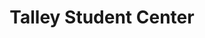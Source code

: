 ---
events:
- building: Talley Student Center
  categories: talley-student-center
  description: The Division of Student Affairs hired an African American counselor,
    making financial aid available to African American students, and encouraging African
    American cultural programs.
  event_decade: '1970'
  event_id: '9'
  excerpt: The Division of Student Affairs hired an African American counselor, making
    financial aid available to African American students, and encouraging African
    American cultural programs.
  image id (orig): ua023_025-002-bx0003-001-023
  image_caption: 'African American Students (1 of 6) :: People'
  image_id: ua023_025-002-bx0003-001-023
  image_link: https://d.lib.ncsu.edu/collections/catalog/ua023_025-002-bx0003-001-023
  start_date: 01/01/1971
  title: Increased Resources
  year: '1971'
- building: Talley Student Center
  categories: talley-student-center
  description: This program of pairing freshman with upper class mentors has aided
    the academic, emotional, and social adjustment of (originally) African American
    students and (later) all culturally diverse first year students. An earlier program
    (1980-1982) paired African American freshmen with faculty and staff members.
  event_decade: '1980'
  event_id: '22'
  excerpt: This program of pairing freshman with upper class mentors has aided the
    academic, emotional, and social adjustment of (originally) African American students
    and (later) all culturally diverse first year students. An earlier program (1980-1982)
    paired African American freshmen with faculty and staff members.
  image id (orig): 0003826
  image_caption: Talley Student Center, entrance
  image_id: 0003826
  image_link: https://d.lib.ncsu.edu/collections/catalog/0003826
  start_date: 01/01/1982
  title: Peer Mentor Program
  year: '1982'
- building: Talley Student Center
  categories: talley-student-center
  description: Howell was the first African American to serve as Student Body President.
    He was a political science major. After graduation, he eventually became the university's
    primary liaison with state and local governments.
  event_decade: '1980'
  event_id: '23'
  excerpt: Howell was the first African American to serve as Student Body President.
    He was a political science major. After graduation, he eventually became the university's
    primary liaison with state and local governments.
  image id (orig): si-ag1988-p121-howell
  image_caption: Kevin Howell, 1988
  image_id: si-ag1988-p121-howell
  image_link: https://d.lib.ncsu.edu/collections/catalog/si-ag1988-p121-howell
  start_date: 01/01/1987
  title: Kevin Howell
  year: '1987'
- building: Talley Student Center
  categories: talley-student-center
  description: The Board of Trustees adopted a racial harassment policy.
  event_decade: '1980'
  event_id: '26'
  excerpt: The Board of Trustees adopted a racial harassment policy.
  image id (orig): 0003828
  image_caption: Talley Student Center front view
  image_id: 0003828
  image_link: https://d.lib.ncsu.edu/collections/catalog/0003828
  start_date: 01/01/1989
  title: Harassment Policy Adopted
  year: '1989'
- building: Talley Student Center
  categories: talley-student-center
  description: The Sista 2 Sistuh Network was established to support African American
    women at NC State.
  event_decade: '1990'
  event_id: '30'
  excerpt: The Sista 2 Sistuh Network was established to support African American
    women at NC State.
  image id (orig): 0003831
  image_caption: Talley Student Center, overhead view of the lobby
  image_id: 0003831
  image_link: https://d.lib.ncsu.edu/collections/catalog/0003831
  start_date: 01/01/1992
  title: Sista 2 Sistuh Network established
  year: '1992'
- building: Talley Student Center
  categories: talley-student-center
  description: This organization has promoted the success and awareness of African
    American women in the categories of education, mentoring and tutoring, socioeconomic
    development and health and wellness.
  event_decade: '2000'
  event_id: '37'
  excerpt: This organization has promoted the success and awareness of African American
    women in the categories of education, mentoring and tutoring, socioeconomic development
    and health and wellness.
  image id (orig): funk_talleyStudentCenter
  image_caption: Talley Student Center
  image_id: funk_talleyStudentCenter
  image_link: https://d.lib.ncsu.edu/collections/catalog/funk_talleyStudentCenter
  start_date: 01/01/2007
  title: Women Empowering Society Together established
  year: '2007'
- building: Talley Student Center
  categories: talley-student-center
  description: First organized by students in spring 2011, this has become an annual
    event of that promotes awareness and understanding of diverse cultures and fosters
    intercultural understanding.
  event_decade: '2010'
  event_id: '40'
  excerpt: First organized by students in spring 2011, this has become an annual event
    of that promotes awareness and understanding of diverse cultures and fosters intercultural
    understanding.
  image id (orig): mc00336-BrickyardDiversityProject-004-Sep2013
  image_caption: Brickyard Diversity Project
  image_id: mc00336-BrickyardDiversityProject-004-Sep2013
  image_link: https://d.lib.ncsu.edu/collections/catalog/mc00336-BrickyardDiversityProject-004-Sep2013
  start_date: 01/01/2011
  title: Diversity Education Week
  year: '2011'
- building: Talley Student Center
  categories: talley-student-center
  description: The mission of this organization has been "to empower those who identify
    as a part of the natural hair community to be confident with their natural hair."
    An additional goal is to combat oppressive and stereotypical beliefs about natural
    hair.
  event_decade: '2010'
  event_id: '44'
  excerpt: The mission of this organization has been "to empower those who identify
    as a part of the natural hair community to be confident with their natural hair."
    An additional goal is to combat oppressive and stereotypical beliefs about natural
    hair.
  image id (orig): mc00336-TalleyProject-361-Jan2015
  image_caption: Talley Project
  image_id: mc00336-TalleyProject-361-Jan2015
  image_link: https://d.lib.ncsu.edu/collections/catalog/mc00336-TalleyProject-361-Jan2015
  start_date: 01/01/2013
  title: Campus Curls and Kinks established
  year: '2013'
- audio_id: sa-rwb-021
  building: Talley Student Center
  categories: talley-student-center
  description: Black student leaders gathered at the Student Center to discuss campus
    issues. The low graduation rate for black students, the lack of African American
    faculty members and athletic administrators, and the discriminatory discipline
    practices within the athletics department were problems cited by black leaders
    during this meeting.
  event_decade: '1980'
  event_id: '63'
  excerpt: Black student leaders gathered at the Student Center to discuss campus
    issues. The low graduation rate for black students, the lack of African American
    faculty members and athletic administrators, and the discriminatory discipline
    practices within the athletics department were problems cited by black leaders
    during this meeting.
  image id (orig): si-ag1988-p121-howell
  image_caption: Kevin Howell, 1988
  image_id: si-ag1988-p121-howell
  image_link: https://d.lib.ncsu.edu/collections/catalog/si-ag1988-p121-howell
  redirect_from: /events/40/index.html
  start_date: 01/01/1988
  title: African American Student Leaders Hold Meeting
  year: '1988'
lat: '35.783798'
layout: post
leafleticon: /demostite/assets/leaflet/img/graduate.svg
lng: '-78.671097'
order: 10
permalink: places/talley-student-center/
place: talley-student-center
route:
  code: Ok
  routes:
  - distance: 195.241
    duration: 138.493
    geometry:
      coordinates:
      - - -78.671246
        - 35.783552
      - - -78.671377
        - 35.783604
      - - -78.671514
        - 35.783658
      - - -78.671698
        - 35.783727
      - - -78.67202
        - 35.783836
      - - -78.672086
        - 35.783858
      - - -78.672151
        - 35.783875
      - - -78.672371
        - 35.783947
      - - -78.672316
        - 35.784033
      - - -78.67206
        - 35.783941
      - - -78.671987
        - 35.783927
      - - -78.67186
        - 35.783909
      - - -78.671635
        - 35.783825
      - - -78.671598
        - 35.783878
      type: LineString
    legs:
    - admins:
      - iso_3166_1: US
        iso_3166_1_alpha3: USA
      distance: 195.241
      duration: 138.493
      steps:
      - distance: 111.241
        driving_side: right
        duration: 78.339
        geometry:
          coordinates:
          - - -78.671246
            - 35.783552
          - - -78.671377
            - 35.783604
          - - -78.671514
            - 35.783658
          - - -78.671698
            - 35.783727
          - - -78.67202
            - 35.783836
          - - -78.672086
            - 35.783858
          - - -78.672151
            - 35.783875
          - - -78.672371
            - 35.783947
          type: LineString
        intersections:
        - admin_index: 0
          bearings:
          - 296
          duration: 58.62
          entry:
          - true
          geometry_index: 0
          is_urban: true
          location:
          - -78.671246
          - 35.783552
          mapbox_streets_v8:
            class: tertiary
          out: 0
          weight: 58.62
        - admin_index: 0
          bearings:
          - 113
          - 291
          entry:
          - false
          - true
          geometry_index: 5
          in: 0
          is_urban: true
          location:
          - -78.672086
          - 35.783858
          mapbox_streets_v8:
            class: tertiary
          out: 1
        maneuver:
          bearing_after: 296
          bearing_before: 0
          instruction: Walk northwest on Cates Avenue.
          location:
          - -78.671246
          - 35.783552
          type: depart
        mode: walking
        name: Cates Avenue
        weight: 78.339
      - distance: 11
        driving_side: right
        duration: 7.746
        geometry:
          coordinates:
          - - -78.672371
            - 35.783947
          - - -78.672316
            - 35.784033
          type: LineString
        intersections:
        - admin_index: 0
          bearings:
          - 27
          - 112
          entry:
          - true
          - false
          geometry_index: 7
          in: 1
          is_urban: true
          location:
          - -78.672371
          - 35.783947
          mapbox_streets_v8:
            class: service
          out: 0
          turn_weight: 5
        maneuver:
          bearing_after: 27
          bearing_before: 292
          instruction: Turn right onto the walkway.
          location:
          - -78.672371
          - 35.783947
          modifier: right
          type: turn
        mode: walking
        name: ''
        weight: 12.746
      - distance: 73
        driving_side: right
        duration: 52.408
        geometry:
          coordinates:
          - - -78.672316
            - 35.784033
          - - -78.67206
            - 35.783941
          - - -78.671987
            - 35.783927
          - - -78.67186
            - 35.783909
          - - -78.671635
            - 35.783825
          - - -78.671598
            - 35.783878
          type: LineString
        intersections:
        - admin_index: 0
          bearings:
          - 114
          - 207
          duration: 17.606
          entry:
          - true
          - false
          geometry_index: 8
          in: 1
          is_urban: true
          location:
          - -78.672316
          - 35.784033
          mapbox_streets_v8:
            class: service
          out: 0
          weight: 17.606
        - admin_index: 0
          bearings:
          - 103
          - 294
          entry:
          - true
          - false
          geometry_index: 9
          in: 1
          is_urban: true
          location:
          - -78.67206
          - 35.783941
          mapbox_streets_v8:
            class: service
          out: 0
          turn_duration: 1
          turn_weight: 1
        maneuver:
          bearing_after: 114
          bearing_before: 27
          instruction: Turn right onto the walkway.
          location:
          - -78.672316
          - 35.784033
          modifier: right
          type: turn
        mode: walking
        name: ''
        weight: 52.408
      - distance: 0
        driving_side: right
        duration: 0
        geometry:
          coordinates:
          - - -78.671598
            - 35.783878
          - - -78.671598
            - 35.783878
          type: LineString
        intersections:
        - admin_index: 0
          bearings:
          - 216
          entry:
          - true
          geometry_index: 13
          in: 0
          location:
          - -78.671598
          - 35.783878
        maneuver:
          bearing_after: 0
          bearing_before: 36
          instruction: You have arrived at your destination.
          location:
          - -78.671598
          - 35.783878
          type: arrive
        mode: walking
        name: ''
        weight: 0
      summary: Cates Avenue
      weight: 143.493
    weight: 143.493
    weight_name: pedestrian
  waypoints:
  - distance: 30.538
    location:
    - -78.671246
    - 35.783552
    name: Cates Avenue
  - distance: 18.384
    location:
    - -78.671598
    - 35.783878
    name: ''
title: Talley Student Center

---